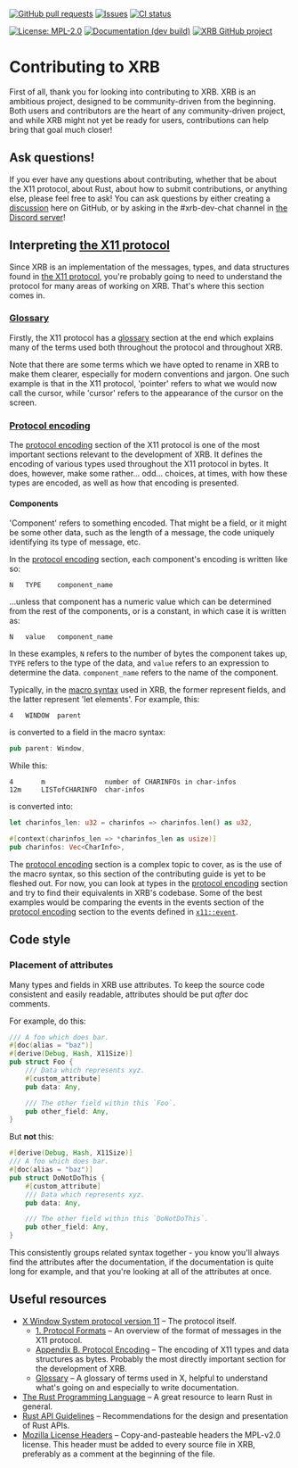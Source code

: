 <!-- This Source Code Form is subject to the terms of the Mozilla Public
   - License, v. 2.0. If a copy of the MPL was not distributed with this
   - file, You can obtain one at https://mozilla.org/MPL/2.0/. -->

[![GitHub pull requests](https://img.shields.io/github/issues-pr-raw/XdotRS/xrb?color=%23a060d8&label=Open%20PRs&style=for-the-badge)](https://github.com/XdotRS/xrb/pulls)
[![Issues](https://img.shields.io/github/issues-raw/XdotRS/xrb?style=for-the-badge)](https://github.com/XdotRS/xrb/issues)
[![CI status](https://img.shields.io/github/actions/workflow/status/XdotRS/xrb/ci.yml?event=push&branch=main&label=ci&style=for-the-badge)](https://github.com/XdotRS/xrb/actions/workflows/ci.yml)

[![License: MPL-2.0](https://img.shields.io/crates/l/xrb?style=for-the-badge)](https://github.com/XdotRS/xrb/blob/main/LICENSE)
[![Documentation (dev build)](https://img.shields.io/badge/docs-dev%20build-forestgreen?style=for-the-badge)](https://docs.aquariwm.org/doc/xrb/)
[![XRB GitHub project](https://img.shields.io/badge/todo-project-303048?style=for-the-badge)](https://github.com/orgs/XdotRS/projects/1/views/1)

# Contributing to XRB
First of all, thank you for looking into contributing to XRB.
XRB is an ambitious project, designed to be community-driven from the beginning.
Both users and contributors are the heart of any community-driven project, and while
XRB might not yet be ready for users, contributions can help bring that goal much
closer!

## Ask questions!
If you ever have any questions about contributing, whether that be about the X11
protocol, about Rust, about how to submit contributions, or anything else, please
feel free to ask! You can ask questions by either creating a [discussion] here on
GitHub, or by asking in the #xrb-dev-chat channel in [the Discord server]!

[discussion]: https://github.com/XdotRS/xrb/discussions
[the Discord server]: https://discord.gg/CmsZBEsf5N

## Interpreting [the X11 protocol]
Since XRB is an implementation of the messages, types, and data structures found
in [the X11 protocol], you're probably going to need to understand the protocol for
many areas of working on XRB. That's where this section comes in.

[the X11 protocol]: https://x.org/releases/X11R7.7/doc/xproto/x11protocol.html

### [Glossary][glossary]
Firstly, the X11 protocol has a [glossary] section at the end which explains many of
the terms used both throughout the protocol and throughout XRB.

Note that there are some terms which we have opted to rename in XRB to make them
clearer, especially for modern conventions and jargon. One such example is that
in the X11 protocol, 'pointer' refers to what we would now call the cursor, while
'cursor' refers to the appearance of the cursor on the screen.

[glossary]: https://x.org/releases/X11R7.7/doc/xproto/x11protocol.html#glossary

### [Protocol encoding][protocol encoding]
The [protocol encoding] section of the X11 protocol is one of the most important
sections relevant to the development of XRB. It defines the encoding of various
types used throughout the X11 protocol in bytes. It does, however, make some
rather... odd... choices, at times, with how these types are encoded, as well as
how that encoding is presented.

#### Components
'Component' refers to something encoded. That might be a field, or it might be
some other data, such as the length of a message, the code uniquely identifying
its type of message, etc.

In the [protocol encoding] section, each component's encoding is written like
so:
```
N	TYPE	component_name
```
...unless that component has a numeric value which can be determined from the
rest of the components, or is a constant, in which case it is written as:
```
N	value	component_name
```

In these examples, `N` refers to the number of bytes the component takes up,
`TYPE` refers to the type of the data, and `value` refers to an expression to
determine the data. `component_name` refers to the name of the component.

Typically, in the [macro syntax] used in XRB, the former represent fields, and
the latter represent 'let elements'. For example, this:
```
4	WINDOW	parent
```
is converted to a field in the macro syntax:
```rust
pub parent: Window,
```
While this:
```
4       m               number of CHARINFOs in char-infos
12m     LISTofCHARINFO  char-infos
```
is converted into:
```rust
let charinfos_len: u32 = charinfos => charinfos.len() as u32,

#[context(charinfos_len => *charinfos_len as usize)]
pub charinfos: Vec<CharInfo>,
```

The [protocol encoding] section is a complex topic to cover, as is the use of
the macro syntax, so this section of the contributing guide is yet to be
fleshed out. For now, you can look at types in the [protocol encoding]
section and try to find their equivalents in XRB's codebase. Some of the best
examples would be comparing the events in the events section of the
[protocol encoding] section to the events defined in [`x11::event`].

[macro syntax]: https://docs.aquariwm.org/doc/xrbk_macro/macro.derive_xrb.html
[protocol encoding]: https://x.org/releases/X11R7.7/doc/xproto/x11protocol.html#protocol_encoding
[`x11::event`]: https://github.com/XdotRS/xrb/blob/main/src/x11/event.rs

## Code style

### Placement of attributes
Many types and fields in XRB use attributes.  To keep the source code consistent and easily readable, attributes should be put _after_ doc comments.

For example, do this:
```rust
/// A foo which does bar.
#[doc(alias = "baz")]
#[derive(Debug, Hash, X11Size)]
pub struct Foo {
	/// Data which represents xyz.
	#[custom_attribute]
	pub data: Any,

	/// The other field within this `Foo`.
	pub other_field: Any,
}
```
But **not** this:
```rust
#[derive(Debug, Hash, X11Size)]
/// A foo which does bar.
#[doc(alias = "baz")]
pub struct DoNotDoThis {
	#[custom_attribute]
	/// Data which represents xyz.
	pub data: Any,

	/// The other field within this `DoNotDoThis`.
	pub other_field: Any,
}
```

This consistently groups related syntax together - you know you'll always find the attributes after the documentation, if the documentation is quite long for example, and that you're looking at all of the attributes at once.

## Useful resources
 - [X Window System protocol version 11](https://x.org/releases/X11R7.7/doc/xproto/x11protocol.html)
   – The protocol itself.
   - [1. Protocol Formats](https://x.org/releases/X11R7.7/doc/xproto/x11protocol.html#Protocol_Formats)
     – An overview of the format of messages in the X11 protocol.
   - [Appendix B. Protocol Encoding](https://x.org/releases/X11R7.7/doc/xproto/x11protocol.html#protocol_encoding)
     – The encoding of X11 types and data structures as bytes. Probably the most
	 directly important section for the development of XRB.
   - [Glossary](https://x.org/releases/X11R7.7/doc/xproto/x11protocol.html#glossary)
     – A glossary of terms used in X, helpful to understand what's going on and
	 especially to write documentation.
 - [The Rust Programming Language](https://doc.rust-lang.org/book/) – A great
   resource to learn Rust in general.
 - [Rust API Guidelines](https://rust-lang.github.io/api-guidelines/) –
   Recommendations for the design and presentation of Rust APIs.
 - [Mozilla License Headers](https://www.mozilla.org/en-US/MPL/headers/) –
   Copy-and-pasteable headers the MPL-v2.0 license. This header must be added to
   every source file in XRB, preferably as a comment at the beginning of the file.

[XRB project]: https://github.com/orgs/XdotRS/projects/1/views/1
